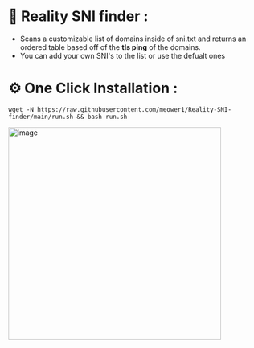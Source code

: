 # 🌟 Reality SNI finder :
- Scans a customizable list of domains inside of sni.txt and returns an ordered table based off of the **tls ping** of the domains.
- You can add your own SNI's to the list or use the defualt ones

# ⚙️ One Click Installation :

```shell
wget -N https://raw.githubusercontent.com/meower1/Reality-SNI-finder/main/run.sh && bash run.sh
```

<img width="423" alt="image" src="https://github.com/meower1/Reality-SNI-finder/assets/109747197/56d3720d-f5ed-49d5-b985-d001f1d9f85b">

